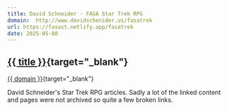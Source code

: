 ```yaml
---
title: David Schneider - FASA Star Trek RPG
domain:  http://www.davidschenider.us/fasatrek
url: https://fasast.netlify.app/fasatrek
date: 2025-05-08
---
```

## [{{ title }}]({{url}}){target="_blank"}
[{{ domain }}]({{url}}){target="_blank"}

David Schneider's Star Trek RPG articles. Sadly a lot of the linked content and pages were not archived so quite a few broken links.
